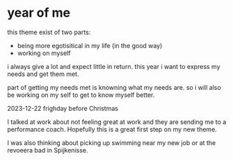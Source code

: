 # year of me

this theme exist of two parts:

- being more egotisitical in my life (in the good way)
- working on myself

i always give a lot and expect little in return. this year i want to express my needs and get them met.

part of getting my needs met is knowning what my needs are. so i will also be working on my self to get to know myself better.

2023-12-22 frighday before Christmas

I talked at work about not feeling great at work and they are sending me to a performance coach. Hopefully this is a great first step on my new theme.

I was also thinking about picking up swimming near my new job or at the revoeera bad in Spijkenisse.
